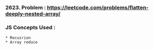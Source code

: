 ### 2623. Problem : https://leetcode.com/problems/flatten-deeply-nested-array/

### JS Concepts Used :

    * Recusrion
    * Array reduce
